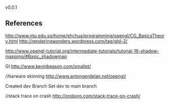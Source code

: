v0.0.1

References
----------
http://www.ntu.edu.sg/home/ehchua/programming/opengl/CG_BasicsTheory.html
http://renderingwonders.wordpress.com/tag/glsl-2/

http://www.opengl-tutorial.org/intermediate-tutorials/tutorial-16-shadow-mapping/#Basic_shadowmap

GI
http://www.kevinbeason.com/smallpt/

//harware skinning
http://www.antongerdelan.net/opengl/

Created dev Branch
Set dev to main branch

//stack trace on crash
http://oroboro.com/stack-trace-on-crash/